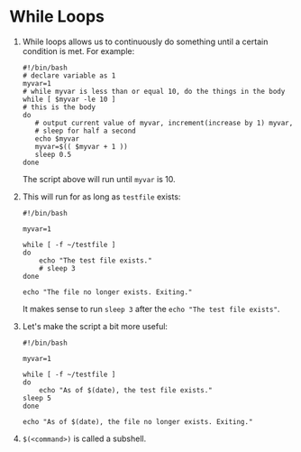 # While Loops 

1. While loops allows us to continuously do something until a certain condition
   is met. For example:

   ```
   #!/bin/bash
   # declare variable as 1
   myvar=1
   # while myvar is less than or equal 10, do the things in the body
   while [ $myvar -le 10 ]
   # this is the body
   do
      # output current value of myvar, increment(increase by 1) myvar,
      # sleep for half a second
      echo $myvar
      myvar=$(( $myvar + 1 ))
      sleep 0.5
   done
   ```

   The script above will run until `myvar` is 10.

2. This will run for as long as `testfile` exists:

    ```
    #!/bin/bash
    
    myvar=1
    
    while [ -f ~/testfile ]
    do
        echo "The test file exists."
		# sleep 3
    done
   
    echo "The file no longer exists. Exiting."
    ```
    It makes sense to run `sleep 3` after the `echo "The test file exists"`.

3.  Let's make the script a bit more useful:

    ```
    #!/bin/bash

    myvar=1

    while [ -f ~/testfile ]
    do
        echo "As of $(date), the test file exists."
	sleep 5
    done
   
    echo "As of $(date), the file no longer exists. Exiting."
    ```

4. `$(<command>)` is called a subshell.
